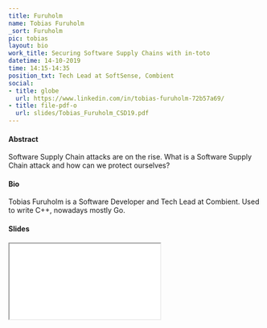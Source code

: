 ```yaml
---
title: Furuholm
name: Tobias Furuholm
_sort: Furuholm
pic: tobias
layout: bio
work_title: Securing Software Supply Chains with in-toto
datetime: 14-10-2019
time: 14:15-14:35
position_txt: Tech Lead at SoftSense, Combient
social:
- title: globe
  url: https://www.linkedin.com/in/tobias-furuholm-72b57a69/
- title: file-pdf-o
  url: slides/Tobias_Furuholm_CSD19.pdf
---
```


#### Abstract
Software Supply Chain attacks are on the rise. What is a Software Supply Chain attack and how can we protect ourselves?

#### Bio
Tobias Furuholm is a Software Developer and Tech Lead at Combient. Used to write C++, nowadays mostly Go.

#### Slides


<iframe class="slides" src="/pdf/web/viewer.html?file=/slides/CASTOR-SW-Days-2019 - Securing-Software-Supply-Chains-with-in-toto-Tobias-Furuholm.pdf"></iframe>


